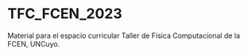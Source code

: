 # TFC_FCEN_2023
Material para el espacio curricular Taller de Física Computacional de la FCEN, UNCuyo.
